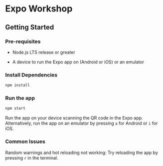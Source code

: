 # Expo Workshop

## Getting Started

### Pre-requisites

- Node.js LTS release or greater

- A device to run the Expo app on (Android or iOS) or an emulator

### Install Dependencies

```bash
npm install
```

### Run the app

```bash
npm start
```

Run the app on your device scanning the QR code in the Expo app. Alternatively, run the app on an emulator by pressing `a` for Android or `i` for iOS.

### Common Issues

Random warnings and hot reloading not working: Try reloading the app by pressing `r` in the terminal.
